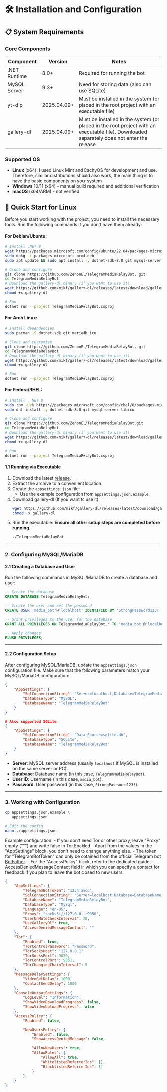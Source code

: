 # 🛠 Installation and Configuration

## 📋 System Requirements

### Core Components
| Component       | Version       | Notes                                  |
|-----------------|--------------|---------------------------------------------|
| .NET Runtime    | 8.0+         | Required for running the bot                    |
| MySQL Server    | 9.3+         | Need for storing data (also can use SQLite)              |
| yt-dlp          | 2025.04.09+  | Must be installed in the system (or placed in the root project with an executable file) |
| gallery-dl      | 2025.04.09+  | Must be installed in the system (or placed in the root project with an executable file). Downloaded separately does not enter the release |

### Supported OS
- **Linux** (x64): I used Linux Mint and CachyOS for development and use. Therefore, similar distributions should also work, the main thing is to have the basic components on your system
- **Windows** 10/11 (x64) - manual build required and additional verification
- **macOS** (x64/ARM) - not verified

## 🚀 Quick Start for Linux

Before you start working with the project, you need to install the necessary tools. Run the following commands if you don't have them already:

#### For Debian/Ubuntu:
```bash
# Install .NET 8
wget https://packages.microsoft.com/config/ubuntu/22.04/packages-microsoft-prod.deb
sudo dpkg -i packages-microsoft-prod.deb
sudo apt update && sudo apt install -y dotnet-sdk-8.0 git mysql-server libicu-dev

# Clone and configure
git clone https://github.com/ZenonEl/TelegramMediaRelayBot. git
cd TelegramMediaRelayBot
# Download the gallery-dl binary (if you want to use it)
wget https://github.com/mikf/gallery-dl/releases/latest/download/gallery-dl.bin -O gallery-dl.bin
chmod +x gallery-dl

# Run
dotnet run --project TelegramMediaRelayBot.csproj
```

#### For Arch Linux:
```bash
# Install dependencies
sudo pacman -S dotnet-sdk git mariadb icu

# Clone and customize
git clone https://github.com/ZenonEl/TelegramMediaRelayBot. git
cd TelegramMediaRelayBot
# Download the gallery-dl binary (if you want to use it)
wget https://github.com/mikf/gallery-dl/releases/latest/download/gallery-dl.bin -O gallery-dl.bin
chmod +x gallery-dl

# Run
dotnet run --project TelegramMediaRelayBot.csproj
```

#### For Fedora/RHEL:
```bash
# Install . NET 8
sudo rpm -Uvh https://packages.microsoft.com/config/rhel/8/packages-microsoft-prod.rpm
sudo dnf install -y dotnet-sdk-8.0 git mysql-server libicu

# Clone and configure
git clone https://github.com/ZenonEl/TelegramMediaRelayBot.git
cd TelegramMediaRelayBot
# Download the gallery-dl binary (if you want to use it)
wget https://github.com/mikf/gallery-dl/releases/latest/download/gallery-dl.bin -O gallery-dl.bin
chmod +x gallery-dl

# Run
dotnet run --project TelegramMediaRelayBot.csproj
```

#### 1.1 Running via Executable

1. Download the latest [release](https://github.com/ZenonEl/TelegramMediaRelayBot/releases/latest).
2. Extract the archive to a convenient location.
3. Create the `appsettings.json` file:
    - Use the example configuration from `appsettings.json.example`.
4. Download gallery-dl (If you want to use it):
    ```bash
    wget https://github.com/mikf/gallery-dl/releases/latest/download/gallery-dl.bin -O gallery-dl.bin
    chmod +x gallery-dl
    ```
5. Run the executable:
    **Ensure all other setup steps are completed before running.**
    ```bash
    ./TelegramMediaRelayBot
    ```

---

### **2. Configuring MySQL/MariaDB**

#### **2.1 Creating a Database and User**

Run the following commands in MySQL/MariaDB to create a database and user:

```sql 
-- Create the database
CREATE DATABASE TelegramMediaRelayBot;

-- Create the user and set the password
CREATE USER 'media_bot'@'localhost' IDENTIFIED BY 'StrongPassword123!';

-- Grant privileges to the user for the database
GRANT ALL PRIVILEGES ON TelegramMediaRelayBot.* TO 'media_bot'@'localhost';

-- Apply changes
FLUSH PRIVILEGES;
```

---

#### **2.2 Configuration Setup**

After configuring MySQL/MariaDB, update the `appsettings.json` configuration file. Make sure that the following parameters match your MySQL/MariaDB configuration:

```json
{
    "AppSettings": {
        "SqlConnectionString": "Server=localhost;Database=TelegramMediaRelayBot;User ID=media_bot;Password=StrongPassword123!;",
        "DatabaseType": "MySQL",
        "DatabaseName": "TelegramMediaRelayBot"
    }
}

# Also supported SQLite
{
    "AppSettings": {
        "SqlConnectionString": "Data Source=sqlite.db",
        "DatabaseType": "SQLite",
        "DatabaseName": "TelegramMediaRelayBot"
    }
}
```

- **Server**: MySQL server address (usually `localhost` if MySQL is installed on the same server or PC).
- **Database**: Database name (in this case, `TelegramMediaRelayBot`).
- **User ID**: Username (in this case, `media_bot`).
- **Password**: User password (in this case, `StrongPassword123!`).

---

### 3. Working with Configuration
```bash
cp appsettings.json.example \
   appsettings.json

# Edit the config
nano ./appsettings.json
```

Example configuration:
    - If you don't need Tor or other proxy, leave "Proxy" empty (""") and write false in Tor.Enabled
    - Apart from the values in the "AppSettings" block, you don't need to change anything else.
    - The token for "TelegramBotToken" can only be obtained from the official Telegram bot [BotFather](https://t.me/BotFather).
    - For the "AccessPolicy" block, refer to the dedicated guide.
    - AccessDeniedMessageContact field in which you can specify a contact for feedback if you plan to leave the bot closed to new users.

```json
{
    "AppSettings": {
        "TelegramBotToken": "1234:abcd",
        "SqlConnectionString": "Server=localhost;Database=DatabaseName;User ID=UserName;Password=UserPassword;",
        "DatabaseName": "TelegramMediaRelayBot",
        "DatabaseType": "MySql",
        "Language": "en-US",
        "Proxy": "socks5://127.0.0.1:9050",
        "UserUnMuteCheckInterval": 20,
        "UseGalleryDl": true,
        "AccessDeniedMessageContact": ""
    },
    "Tor": {
        "Enabled": true,
        "TorControlPassword": "Password",
        "TorSocksHost": "127.0.0.1",
        "TorSocksPort": 9050,
        "TorControlPort": 9051,
        "TorChangingChainInterval": 5
    },
    "MessageDelaySettings": {
        "VideoGetDelay": 1000,
        "ContactSendDelay": 1000
    },
    "ConsoleOutputSettings": {
        "LogLevel": "Information",
        "ShowVideoDownloadProgress": false,
        "ShowVideoUploadProgress": false
    },
    "AccessPolicy": {
        "Enabled": false,

        "NewUsersPolicy": {
            "Enabled": false,
            "ShowAccessDeniedMessage": false,

            "AllowNewUsers": true,
            "AllowRules": {
                "AllowAll": true,
                "WhitelistedReferrerIds": [],
                "BlacklistedReferrerIds": []
            }
        }
    }
}
```
